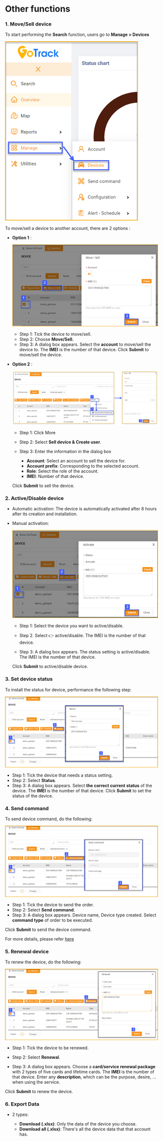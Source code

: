 # Other functions

### 1. Move/Sell device

To start performing the **Search** function, users go to **Manage > Devices**

<span class="icon-left4">![active device ](/docs/assets/images/web-english/device/manage-device.png)

To move/sell a device to another account, there are 2 options :

* **Option 1** :

    <span style="display:block;text-align:left">![active device ](/docs/assets/images/web-english/device/move-device-1.png)

    * Step 1: Tick the device to move/sell.
    * Step 2: Choose **Move/Sell.**
    * Step 3: A dialog box appears. Select the **account** to move/sell the device to. The **IMEI** is the number of that device.
    Click **Submit** to move/sell the device.
 
* **Option 2** :

    <span style="display:block;text-align:left">![active device ](/docs/assets/images/web-english/device/move-device-2.png)

    * Step 1: Click More

    * Step 2: Select **Sell device & Create user**.

    * Step 3: Enter the information in the dialog box

        * **Account**: Select an account to sell the device for.
        * **Account prefix**: Corresponding to the selected account.
        * **Role**: Select the role of the account.
        * **IMEI**: Number of that device.

    Click **Submit** to sell the device.

### 2. Active/Disable device

* Automatic activation: The device is automatically activated after 8 hours after its creation and installation.
* Manual activation:

    <span style="display:block;text-align:left">![active device ](/docs/assets/images/web-english/device/active-device.png)

    * Step 1: Select the device you want to active/disable.

    * Step 2. Select :point_right:  active/disable. The IMEI is the number of that device.

    * Step 3: A dialog box appears. The status setting is active/disable. The IMEI is the number of that device.

    Click **Submit** to active/disable device.

### 3. Set device status

To install the status for device, performance the following step:

<span style="display:block;text-align:left">![active device ](/docs/assets/images/web-english/device/status-device.png)


* Step 1: Tick the device that needs a status setting.
* Step 2: Select **Status**.
* Step 3: A dialog box appears. Select **the correct current status** of the device. The **IMEI** is the number of that device.
Click **Submit** to set the status of the device.

### 4. Send command

To send device command, do the following:

<span style="display:block;text-align:left">![active device ](/docs/assets/images/web-english/device/send-command.png)

* Step 1: Tick the device to send the order.
* Step 2: Select **Send command**.
* Step 3: A dialog box appears. Device name, Device type created. Select **command type** of order to be executed.

 Click **Submit** to send the device command.


For more details, please refer [here](modules/web-interface/devices/send-the-device-command/#command)  <div id="command"> 

### 5. Renewal device

To renew the device, do the following:

<span style="display:block;text-align:left">![active device ](/docs/assets/images/web-english/device/renewal-device.png)

* Step 1: Tick the device to be renewed.

* Step 2: Select **Renewal**.

* Step 3: A dialog box appears. Choose a **card/service renewal package** with 2 types of five cards and lifetime cards. The **IMEI** is the number of that device. Enter any **description**, which can be the purpose, desire, ... when using the service.


 Click **Submit** to renew the device.

### 6. Export Data

* 2 types:

    * **Download (.xlsx)**: Only the data of the device you choose.
    * **Download all (.xlsx)**: There's all the device data that that account has.
